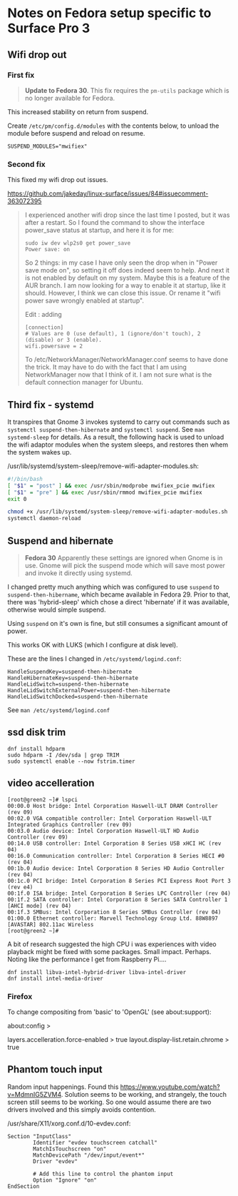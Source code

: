 # Notes on Fedora setup specific to Surface Pro 3

## Wifi drop out

### First fix

> **Update to Fedora 30**. This fix requires the `pm-utils` package which is no longer available for Fedora.

This increased stability on return from suspend.

Create ``/etc/pm/config.d/modules`` with the contents below, to unload the module before suspend and reload on resume.
```
SUSPEND_MODULES="mwifiex"
```

### Second fix

This fixed my wifi drop out issues.

https://github.com/jakeday/linux-surface/issues/84#issuecomment-363072395

> I experienced another wifi drop since the last time I posted, but it was after a restart. So I found the command to show the interface power_save status at startup, and here it is for me:
> 
> ```
> sudo iw dev wlp2s0 get power_save
> Power save: on
> ```
> 
> So 2 things: in my case I have only seen the drop when in "Power save mode on", so setting it off does indeed seem to help. And next it is not enabled by default on my system. Maybe this is a feature of the AUR branch.
> I am now looking for a way to enable it at startup, like it should. However, I think we can close this issue. Or rename it "wifi power save wrongly enabled at startup".
> 
> Edit : adding
> 
> ```
> [connection]
> # Values are 0 (use default), 1 (ignore/don't touch), 2 (disable) or 3 (enable).
> wifi.powersave = 2
> ```
> 
> To /etc/NetworkManager/NetworkManager.conf seems to have done the trick. It may have to do with the fact that I am using NetworkManager now that I think of it. I am not sure what is the default connection manager for Ubuntu.

## Third fix - systemd

It transpires that Gnome 3 invokes systemd to carry out commands such as `systemctl suspend-then-hibernate` and `systemctl suspend`. See `man systemd-sleep` for details. As a result, the following hack is used to unload the wifi adaptor modules when the system sleeps, and restores then whem the system wakes up.

/usr/lib/systemd/system-sleep/remove-wifi-adapter-modules.sh:

```bash
#!/bin/bash
[ "$1" = "post" ] && exec /usr/sbin/modprobe mwifiex_pcie mwifiex
[ "$1" = "pre" ] && exec /usr/sbin/rmmod mwifiex_pcie mwifiex
exit 0
```

```bash
chmod +x /usr/lib/systemd/system-sleep/remove-wifi-adapter-modules.sh
systemctl daemon-reload
```


## Suspend and hibernate

> **Fedora 30** Apparently these settings are ignored when Gnome is in use. Gnome will pick the suspend mode which will save most power and invoke it directly using systemd.

I changed pretty much anything which was configured to use ``suspend`` to ``suspend-then-hibername``, which became available in Fedora 29. Prior to that, there was 'hybrid-sleep' which chose a direct 'hibernate' if it was available, otherwise would simple suspend.

Using ``suspend`` on it's own is fine, but still consumes a significant amount of power. 

This works OK with LUKS (which I configure at disk level).

These are the lines I changed in `/etc/systemd/logind.conf`:

```
HandleSuspendKey=suspend-then-hibernate
HandleHibernateKey=suspend-then-hibernate
HandleLidSwitch=suspend-then-hibernate
HandleLidSwitchExternalPower=suspend-then-hibernate
HandleLidSwitchDocked=suspend-then-hibernate
```
See `man /etc/systemd/logind.conf`

## ssd disk trim

```
dnf install hdparm
sudo hdparm -I /dev/sda | grep TRIM
sudo systemctl enable --now fstrim.timer
```
## video accelleration
```
[root@green2 ~]# lspci
00:00.0 Host bridge: Intel Corporation Haswell-ULT DRAM Controller (rev 09)
00:02.0 VGA compatible controller: Intel Corporation Haswell-ULT Integrated Graphics Controller (rev 09)
00:03.0 Audio device: Intel Corporation Haswell-ULT HD Audio Controller (rev 09)
00:14.0 USB controller: Intel Corporation 8 Series USB xHCI HC (rev 04)
00:16.0 Communication controller: Intel Corporation 8 Series HECI #0 (rev 04)
00:1b.0 Audio device: Intel Corporation 8 Series HD Audio Controller (rev 04)
00:1c.0 PCI bridge: Intel Corporation 8 Series PCI Express Root Port 3 (rev e4)
00:1f.0 ISA bridge: Intel Corporation 8 Series LPC Controller (rev 04)
00:1f.2 SATA controller: Intel Corporation 8 Series SATA Controller 1 [AHCI mode] (rev 04)
00:1f.3 SMBus: Intel Corporation 8 Series SMBus Controller (rev 04)
01:00.0 Ethernet controller: Marvell Technology Group Ltd. 88W8897 [AVASTAR] 802.11ac Wireless
[root@green2 ~]# 
```
A bit of research suggested the high CPU i was experiences with video playback might be
fixed with some packages. Small impact. Perhaps. Noting like the performance I get from
Raspberry Pi....

```
dnf install libva-intel-hybrid-driver libva-intel-driver
dnf install intel-media-driver
```

### Firefox

To change compositing from 'basic' to 'OpenGL' (see about:support):

about:config > 

layers.accelleration.force-enabled > true
layout.display-list.retain.chrome > true

## Phantom touch input

Random input happenings. Found this https://www.youtube.com/watch?v=MdmnIG5ZVM4. Solution seems to be working, and strangely, the touch screen still seems to be working. So one would assume there are two drivers involved and this simply avoids contention.

/usr/share/X11/xorg.conf.d/10-evdev.conf:

```text
Section "InputClass"
        Identifier "evdev touchscreen catchall"
        MatchIsTouchscreen "on"
        MatchDevicePath "/dev/input/event*"
        Driver "evdev"
        
        # Add this line to control the phantom input
        Option "Ignore" "on"
EndSection
```
